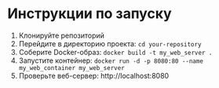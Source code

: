 # Инструкции по запуску

1. Клонируйте репозиторий
2. Перейдите в директорию проекта:
    `cd your-repository`
3. Соберите Docker-образ:
    `docker build -t my_web_server .`
4. Запустите контейнер:
    `docker run -d -p 8080:80 --name my_web_container my_web_server`
5. Проверьте веб-сервер:
http://localhost:8080